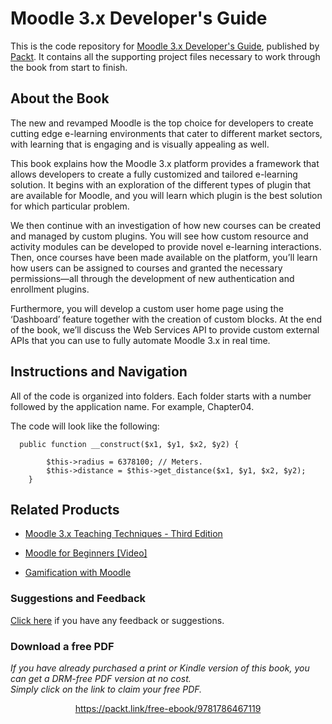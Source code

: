 


# Moodle 3.x Developer's Guide
This is the code repository for [Moodle 3.x Developer's Guide](https://www.packtpub.com/web-development/moodle-3x-developers-guide?utm_source=github&utm_medium=repository&utm_campaign=9781786467119), published by [Packt](https://www.packtpub.com/?utm_source=github). It contains all the supporting project files necessary to work through the book from start to finish.

## About the Book
The new and revamped Moodle is the top choice for developers to create cutting edge e-learning environments that cater to different market sectors, with learning that is engaging and is visually appealing as well.

This book explains how the Moodle 3.x platform provides a framework that allows developers to create a fully customized and tailored e-learning solution. It begins with an exploration of the different types of plugin that are available for Moodle, and you will learn which plugin is the best solution for which particular problem.

We then continue with an investigation of how new courses can be created and managed by custom plugins. You will see how custom resource and activity modules can be developed to provide novel e-learning interactions. Then, once courses have been made available on the platform, you’ll learn how users can be assigned to courses and granted the necessary permissions—all through the development of new authentication and enrollment plugins.

Furthermore, you will develop a custom user home page using the ‘Dashboard’ feature together with the creation of custom blocks. At the end of the book, we’ll discuss the Web Services API to provide custom external APIs that you can use to fully automate Moodle 3.x in real time.

## Instructions and Navigation
All of the code is organized into folders. Each folder starts with a number followed by the application name. For example, Chapter04.



The code will look like the following:
```
  public function __construct($x1, $y1, $x2, $y2) { 
 
        $this->radius = 6378100; // Meters. 
        $this->distance = $this->get_distance($x1, $y1, $x2, $y2); 
    } 
```



## Related Products
* [Moodle 3.x Teaching Techniques - Third Edition](https://www.packtpub.com/web-development/moodle-3x-teaching-techniques-third-edition?utm_source=github&utm_medium=repository&utm_campaign=9781786462299)

* [Moodle for Beginners [Video]](https://www.packtpub.com/application-development/moodle-beginners-video?utm_source=github&utm_medium=repository&utm_campaign=9781787286788)

* [Gamification with Moodle](https://www.packtpub.com/web-development/gamification-moodle?utm_source=github&utm_medium=repository&utm_campaign=9781782173076)

### Suggestions and Feedback
[Click here](https://docs.google.com/forms/d/e/1FAIpQLSe5qwunkGf6PUvzPirPDtuy1Du5Rlzew23UBp2S-P3wB-GcwQ/viewform) if you have any feedback or suggestions.
### Download a free PDF

 <i>If you have already purchased a print or Kindle version of this book, you can get a DRM-free PDF version at no cost.<br>Simply click on the link to claim your free PDF.</i>
<p align="center"> <a href="https://packt.link/free-ebook/9781786467119">https://packt.link/free-ebook/9781786467119 </a> </p>